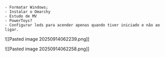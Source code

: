 	- Formatar Windows;
	- Instalar o Omarchy
	- Estudo de MV
	- PowerToys?
	- Configurar leds para acender apenas quando tiver iniciado e não ao ligar.

![[Pasted image 20250914062239.png]]

![[Pasted image 20250914062258.png]]

